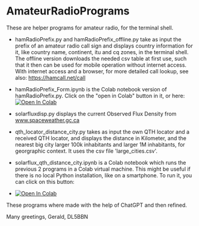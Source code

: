 # AmateurRadioPrograms
These are helper programs for amateur radio, for the terminal shell.


- hamRadioPrefix.py and hamRadioPrefix_offline.py take as input the prefix of an amateur radio call sign and displays country information for it, like country name,	continent,	itu and	cq zones, in the terminal shell.
The offline version downloads the needed csv table at first use, such that it then can be used for mobile operation without internet access.
With internet access and a browser, for more detailed call lookup, see also: https://hamcall.net/call

- hamRadioPrefix_Form.ipynb is the Colab notebook version of hamRadioPrefix.py. Click on the "open in Colab" button in it, or here:
[![Open In Colab](https://colab.research.google.com/assets/colab-badge.svg)](https://colab.research.google.com/github/TUIlmenauAMS/AmateurRadioPrograms/blob/main/hamRadioPrefix_Form.ipynb)

- solarfluxdisp.py displays the current Observed Flux Density from www.spaceweather.gc.ca

- qth_locator_distance_city.py takes as input the own QTH locator and a received QTH locator, and displays the distance in Kilometer, and the nearest big city larger 100k inhabitants and larger 1M inhabitants, for georgraphic context. It uses the csv file 'large_cities.csv'.
- solarflux_qth_distance_city.ipynb is a Colab notebook which runs the previous 2 programs in a Colab virtual machine. This might be useful if there is no local Python installation, like on a smartphone. To run it, you can click on this button:
- [![Open In Colab](https://colab.research.google.com/assets/colab-badge.svg)](https://colab.research.google.com/github/TUIlmenauAMS/AmateurRadioPrograms/blob/main/solarflux_qth_distance_city.ipynb)

These programs where made with the help of ChatGPT and then refined.

Many greetings,
  Gerald, DL5BBN
  
 

